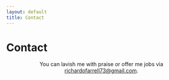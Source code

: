 ```yaml
---
layout: default
title: Contact
---
```


# Contact

<p style="text-align: center;">You can lavish me with praise or offer me jobs via <a class="email-link" href="mailto:richardofarrell73@gmail.com">richardofarrell73@gmail.com</a>.</p>
